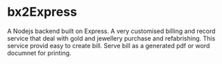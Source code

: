 # bx2Express

A Nodejs backend built on Express. A very customised billing and record service that deal with gold and jewellery purchase and refabrishing. This service provid easy to create bill. Serve bill as a generated pdf or word documnet for printing.
